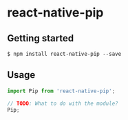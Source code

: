 # react-native-pip

## Getting started

`$ npm install react-native-pip --save`

## Usage
```javascript
import Pip from 'react-native-pip';

// TODO: What to do with the module?
Pip;
```

